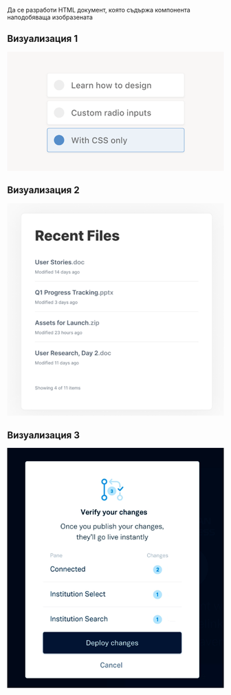 
Да се разработи HTML документ, която съдържа компонента наподобяваща изобразената 

## Визуализация 1

![](@imgs/2024-07-18-22-49-03.png)

## Визуализация 2

![](@imgs/2024-07-18-22-50-12.png)

## Визуализация 3

![](@imgs/2024-07-18-22-47-04.png)